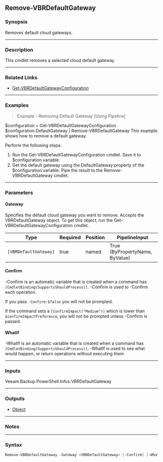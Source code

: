 Remove-VBRDefaultGateway
------------------------

### Synopsis
Removes default cloud gateways.

---

### Description

This cmdlet removes a selected cloud default gateway.

---

### Related Links
* [Get-VBRDefaultGatewayConfiguration](Get-VBRDefaultGatewayConfiguration)

---

### Examples
> Example - Removing Default Gateway [Using Pipeline]

$configuration = Get-VBRDefaultGatewayConfiguration 
$configuration.DefaultGateway | Remove-VBRDefaultGateway
This example shows how to remove a default gateway.

Perform the following steps:
1. Run the Get-VBRDefaultGatewayConfiguration cmdlet. Save it to $configuration variable.
2. Get the default gateway using the DefaultGateway property of the $configuration variable. Pipe the result to the Remove-VBRDefaultGateway cmdlet.

---

### Parameters
#### **Gateway**
Specifies the default cloud gateway you want to remove. Accepts the VBRDefaultGateway object.  To get this object, run the Get-VBRDefaultGatewayConfiguration cmdlet.

|Type                 |Required|Position|PipelineInput                 |
|---------------------|--------|--------|------------------------------|
|`[VBRDefaultGateway]`|true    |named   |True (ByPropertyName, ByValue)|

#### **Confirm**
-Confirm is an automatic variable that is created when a command has ```[CmdletBinding(SupportsShouldProcess)]```.
-Confirm is used to -Confirm each operation.

If you pass ```-Confirm:$false``` you will not be prompted.

If the command sets a ```[ConfirmImpact("Medium")]``` which is lower than ```$confirmImpactPreference```, you will not be prompted unless -Confirm is passed.

#### **WhatIf**
-WhatIf is an automatic variable that is created when a command has ```[CmdletBinding(SupportsShouldProcess)]```.
-WhatIf is used to see what would happen, or return operations without executing them

---

### Inputs
Veeam.Backup.PowerShell.Infos.VBRDefaultGateway

---

### Outputs
* [Object](https://learn.microsoft.com/en-us/dotnet/api/System.Object)

---

### Notes

---

### Syntax
```PowerShell
Remove-VBRDefaultGateway -Gateway <VBRDefaultGateway> [-Confirm] [-WhatIf] [<CommonParameters>]
```
